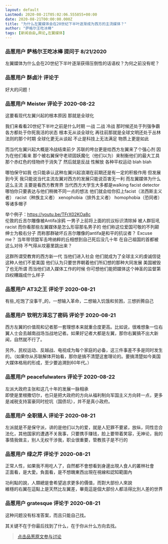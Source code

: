 ```yaml
---
layout: default
Lastmod: 2020-08-21T05:02:06.555855+00:00
date: 2020-08-21T00:00:00.000Z
title: "为什么左翼媒体会在20世纪下半叶逐渐成为西方的主流媒体？"
author: "萨格尔王吃冰棒"
tags: [新闻自由,舆论,左翼媒体]
---
```



### 品葱用户 **萨格尔王吃冰棒** 提问于 8/21/2020
    
左翼媒体为什么会在20世纪下半叶逐渐获得压倒性的话语权？为何之前没有呢？
    
                

### 品葱用户 **酥卤汁** 评论于 
        
好大的问题！
        
                

### 品葱用户 **Meister** 评论于 2020-08-22
        
这要看现代左翼兴起的根本原因 那就是全球化  
  
我们来看看20世纪下半叶之前是什么时期 一战 二战 冷战 那时候还处于列强争霸 各方都处于你死我活的状态 根本无从谈全球化 再往前那就是全球文明还处于丛林法则的那个时期 全球化更无从谈起 不止是科技上无法满足 物质上更是如此  
  
而当代左翼兴起大概是冷战结束前夕 苏联的垮台更是给西方左翼来了个强心剂 因为在他们看来 那个被右翼保守老顽固妖魔化（他们以为）来制衡他们的最大工具 那个赤红色的怪物终于消失了 然后就是反战 性解放 各种平权运动 blah blah   
  
哪怕保守如我 也只能承认这种左翼兴起浪潮在前期还是有一定的积极作用 但发展到今天 我只能说当代主流左翼对西方的发展只能说百害无一利 而左翼媒体为什么这么主流 主要是看西方教育界 当代西方大学生大多都是walking facist detector 哪怕你只要表达与他们稍微不同一点的想法 他们就会给你扣上facist（法西斯主义者） racist（种族主义者） xenophobia（排外主义者） homophobia（恐同者）等诸多帽子   
  
举个例子：https://youtu.be/TFrX02KOa8c  
伦敦的丘吉尔雕像被Antifa涂鸦 一男子上前将上面的抗议标识清除掉 被人群狂吼racist 而你看那些左翼媒体是怎么形容那名男子的 他们称这位爱国可敬的不列颠绅士为极右分子 而称那群破坏丘吉尔雕像的antifa是和平的抗议者？ Excuse me？ 当年带领盟军击垮纳粹的丘相想到自己死后没几十年 在自己祖国的首都被这么对待 不气得从坟墓里跳出来？  
  
这群所谓受教育的西方新一代 当他们进入社会 他们就成为了全球主义的虔诚信徒 这种人他们不爱美国 他们认为只要世界朝着他们所幻想的那种大同发展 美国被毁了也无所谓 而当他们进入媒体工作的时候 你可想他们能把媒体这个神圣的监督第四权糟蹋成什么样子
        
                

### 品葱用户 **AT3之王** 评论于 2020-08-21
        
有些_吃饱了没事干_的，一想输入革命，二想输入饥饿和贫困，三想折腾自己
        
                

### 品葱用户 **钦明方泽忘了密码** 评论于 2020-08-21
        
西方左翼的价值观和记者那一套理想本来就重合度更高。比如说，很难想象一位右翼人士会去越南战场当战地记者。如果好记者大都是左翼，那你右翼搞不出大新闻，自然就不行了。  
  
另外，民权运动、反越战、电视成为每个家庭的必备，这三件事差不多是同时发生的。（如果你从苏联解体开始看，那你是搞不清楚这套理论的。要搞清楚如今美国大媒体格局的形成，至少要追溯到60年代。）
        
                

### 品葱用户 **peacefulwaters** 评论于 2020-08-22
        
左派大政府主张和这几十年的发展一脉相承  
即使是里根撒切尔，也只是把大政府的方向从福利制向军国主义方向转一点，更多是减税支持富豪同时挖坑（国债坑），并不是真小政府。
        
                

### 品葱用户 **全职猎人** 评论于 2020-08-21
        
左派就是不是保守派，讲的是他们以为的爱，就是人犯罪不要紧，放纵，同性恋合法化，其他国家的遭遇不关我事，只要携手赚钱，脸上要带着笑容，无神论，我的事情我做主，别人无权干涉我，职业很重要，管教孩子是不行的
        
                

### 品葱用户 **绿之芹** 评论于 2020-08-21
        
正常人性，如果我不用吃人了，自然都不會想看到身邊出現人食人的叢林社會  
正面看，是大愛。負面看，是不想醜東西出現在視線和認知範圍內  
  
功利點的說，人類總是會希望追求更多的價值，而對大部份人來說  
維穩的右翼在這點上是天然比左翼差，畢竟這是個大部份人都活得比別人差的世界
        
                

### 品葱用户 **gratesque** 评论于 2020-08-21
        
这种问题没有标准答案，而且只能自己找。  
  
其关键不在于你最后找到了什么，在于你从什么方向去找。
        
                





> [点击品葱原文参与讨论](https://pincong.rocks/question/30073)

